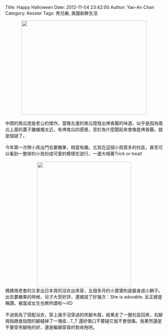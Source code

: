 Title: Happy Halloween
Date: 2012-11-04 23:42:00
Author: Yao-An Chan
Category: Kessler
Tags: 育兒樂, 美國新鮮生活


<div class='post'>
<div class="separator" style="clear: both; text-align: center;"><a href="http://2.bp.blogspot.com/-2UcrsZBlEek/UJbnh6AGDxI/AAAAAAAAP5Y/2udo2xuRii8/s1600/_1060027.jpg" imageanchor="1" style="margin-left: 1em; margin-right: 1em;"><img border="0" height="300" src="http://2.bp.blogspot.com/-2UcrsZBlEek/UJbnh6AGDxI/AAAAAAAAP5Y/2udo2xuRii8/s400/_1060027.jpg" width="400" /></a></div><br />中間的南瓜燈是老公的傑作。當晚左邊的南瓜燈發出烤香腸的味道，似乎是因為南瓜上面的蓋子離蠟燭太近，有烤南瓜的感覺，至於為什麼聞起來會像是烤香腸，就是個謎了。<br /><br />今年第一次帶小孩出門去要糖果，相當有趣。尤其在這個小孩眾多的社區，甚至可以看到一整排的小孩扮成可愛的模樣在遊行，一邊大喊著Trick or treat!<br /><br /><div class="separator" style="clear: both; text-align: center;"><a href="http://3.bp.blogspot.com/-YkJU9g5b1vw/UJbncuLi4uI/AAAAAAAAP48/iubP3TY8WgU/s1600/_1060009.jpg" imageanchor="1" style="margin-left: 1em; margin-right: 1em;"><img border="0" height="400" src="http://3.bp.blogspot.com/-YkJU9g5b1vw/UJbncuLi4uI/AAAAAAAAP48/iubP3TY8WgU/s400/_1060009.jpg" width="300" /></a></div>媽媽很老套的又拿出日本買的浴衣出來穿，五個多月的小寶寶則是變身成小獅子。出去要糖果的時候，兒子大受好評，還被說了好幾次：She is adorable. 反正總是稱讚，被當成女生也無所謂啦～XD<br /><br />不過我為了搭配浴衣，穿上幾乎沒穿過的夾腳木屐，結果走了一圈社區回來，右腳拇指跟食指間的腳縫掉了一塊皮...T_T 還好傷口不要碰它就不會很痛。我果然還是不要穿夾腳拖的好，還是繼續穿我的勃肯拖吧。</div>

